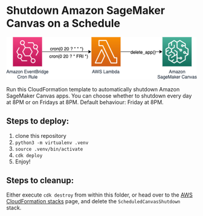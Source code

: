 # Shutdown Amazon SageMaker Canvas on a Schedule

![architecture](./images/scheduled-canvas-shutdown.png)

Run this CloudFormation template to automatically shutdown Amazon SageMaker Canvas apps. You can choose whether to shutdown every day at 8PM or on Fridays at 8PM. Default behaviour: Friday at 8PM.

## Steps to deploy:

1. clone this repository
2. `python3 -m virtualenv .venv`
3. `source .venv/bin/activate`
4. `cdk deploy`
5. Enjoy!

## Steps to cleanup: 

Either execute `cdk destroy` from within this folder, or head over to the [AWS CloudFormation stacks](https://console.aws.amazon.com/cloudformation/home/stacks) page, and delete the `ScheduledCanvasShutdown` stack.